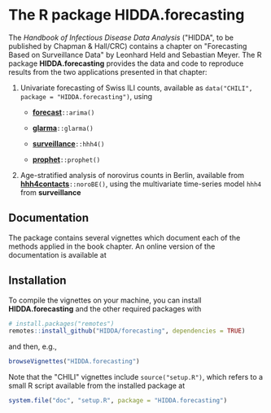 # The R package HIDDA.forecasting

The *Handbook of Infectious Disease Data Analysis*
("HIDDA", to be published by Chapman & Hall/CRC)
contains a chapter on "Forecasting Based on Surveillance Data"
by Leonhard Held and Sebastian Meyer.
The R package **HIDDA.forecasting** provides the data and code to
reproduce results from the two applications presented in that chapter:

1. Univariate forecasting of Swiss ILI counts,
   available as `data("CHILI", package = "HIDDA.forecasting")`, using

    * [**forecast**](https://CRAN.R-project.org/package=forecast)`::arima()`

    * [**glarma**](https://CRAN.R-project.org/package=glarma)`::glarma()`

    * [**surveillance**](https://CRAN.R-project.org/package=surveillance)`::hhh4()`

    * [**prophet**](https://CRAN.R-project.org/package=prophet)`::prophet()`

2. Age-stratified analysis of norovirus counts in Berlin, available from
   [**hhh4contacts**](https://CRAN.R-project.org/package=hhh4contacts)`::noroBE()`,
   using the multivariate time-series model `hhh4` from **surveillance**


## Documentation

The package contains several vignettes which document each of the methods
applied in the book chapter. An online version of the documentation is
available at

<!-- TODO: pkgdown -->


## Installation

To compile the vignettes on your machine, you can install
**HIDDA.forecasting** and the other required packages with

```r
# install.packages("remotes")
remotes::install_github("HIDDA/forecasting", dependencies = TRUE)
```

and then, e.g.,

```r
browseVignettes("HIDDA.forecasting")
```

Note that the "CHILI" vignettes include `source("setup.R")`,
which refers to a small R script available from the installed package at

```r
system.file("doc", "setup.R", package = "HIDDA.forecasting")
```
